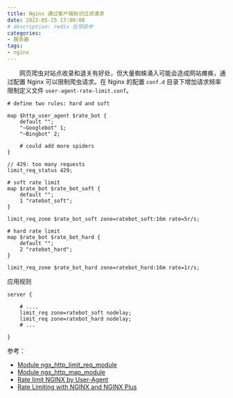 ```yaml
---
title: Nginx 通过客户端标识过滤请求
date: 2022-05-25 17:00:00
# description: redis 在项目中
categories:
- 服务器
tags:
- nginx
---
```


&emsp;&emsp;网页爬虫对站点收录和退关有好处，但大量蜘蛛涌入可能会造成网站瘫痪，通过配置 Nginx 可以限制爬虫请求。在 Nginx 的配置 `conf.d` 目录下增加请求频率限制定义文件 `user-agent-rate-limit.conf`。

<!-- more -->

```
# define two rules: hard and soft 

map $http_user_agent $rate_bot {
    default "";
    "~Googlebot" 1;
    "~Bingbot" 2;
    
    # could add more spiders
}

// 429: too many requests
limit_req_status 429;

# soft rate limit
map $rate_bot $rate_bot_soft {
    default "";
    1 "ratebot_soft";
}

limit_req_zone $rate_bot_soft zone=ratebot_soft:16m rate=5r/s;

# hard rate limit
map $rate_bot $rate_bot_hard {
    default "";
    2 "ratebot_hard";
}

limit_req_zone $rate_bot_hard zone=ratebot_hard:16m rate=1r/s;

```

应用规则

```
server {

    # ....
    limit_req zone=ratebot_soft nodelay;
    limit_req zone=ratebot_hard nodelay;
    # ...
    
}    
```

参考：

- [Module ngx_http_limit_req_module](https://nginx.org/en/docs/http/ngx_http_limit_req_module.html)
- [Module ngx_http_map_module](https://nginx.org/en/docs/http/ngx_http_map_module.html)
- [Rate limit NGINX by User-Agent](https://urlund.com/blog/rate-limit-nginx-by-user-agent/)
- [Rate Limiting with NGINX and NGINX Plus](https://www.nginx.com/blog/rate-limiting-nginx)